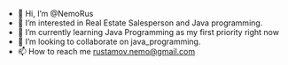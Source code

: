 - 👋 Hi, I’m @NemoRus
- 👀 I’m interested in Real Estate Salesperson and Java programming.
- 🌱 I’m currently learning Java Programming as my first priority right now
- 💞️ I’m looking to collaborate on  java_programming.
- 📫 How to reach me rustamov.nemo@gmail.com

<!---
NemoRus/NemoRus is a ✨ special ✨ repository because its `README.md` (this file) appears on your GitHub profile.
You can click the Preview link to take a look at your changes.
--->
